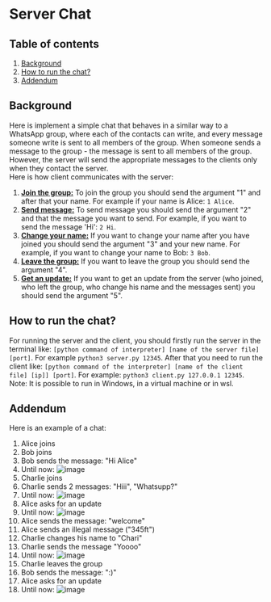 # Server Chat

## Table of contents
1. [ Background ](#back)
2. [How to run the chat?](#run)
3. [Addendum](#add)

<a name="back"></a>
## Background
Here is implement a simple chat that behaves in a similar way to a WhatsApp group, where each of the contacts can write, and every message someone write is sent to all members of the group. When someone sends a message to the group - the message is sent to all members of the group. However, the server will send the appropriate messages to the clients only when they contact the server.  
Here is how client communicates with the server:  
1. <ins>**Join the group:**</ins> To join the group you should send the argument "1" and after that your name.  For example if your name is Alice: ``1 Alice``.
2. <ins>**Send message:**</ins> To send message you should send the argument "2" and that the message you want to send. For example, if you want to send the message 'Hi': ``2 Hi``.
3. <ins>**Change your name:**</ins> If you want to change your name after you have joined you should send the argument "3" and your new name. For example, if you want to change your name to Bob: ``3 Bob``.
4. <ins>**Leave the group:**</ins> If you want to leave the group you should send the argument "4".
5. <ins>**Get an update:**</ins> If you want to get an update from the server (who joined, who left the group, who change his name and the messages sent) you should send the argument "5". 

<a name="run"></a>
## How to run the chat?
For running the server and the client, you should firstly run the server in the terminal like:  ```[python command of interpreter] [name of the server file] [port]```.
For example ```python3 server.py 12345```.
After that you need to run the client like: ```[python command of the interpreter] [name of the client file] [ip]] [port]```.
For example: ```python3 client.py 127.0.0.1 12345```.
Note: It is possible to run in Windows, in a virtual machine or in wsl.

<a name="add"></a>
## Addendum
Here is an example of a chat:  
1. Alice joins
2. Bob joins
3. Bob sends the message: "Hi Alice"
4. Until now:
![image](https://user-images.githubusercontent.com/71727260/209832874-eea8c0ac-f961-46aa-ba94-b6e798548c6f.png)
5. Charlie joins
6. Charlie sends 2 messages: "Hiii", "Whatsupp?"
7. Until now:
![image](https://user-images.githubusercontent.com/71727260/209832972-f2d3e408-30da-4887-a250-6c635a94769f.png)
8. Alice asks for an update
9. Until now:
![image](https://user-images.githubusercontent.com/71727260/209833076-e3b5e263-7580-4396-adb1-95e7890cb109.png)
10. Alice sends the message: "welcome"
11. Alice sends an illegal message ("345ft")
12. Charlie changes his name to "Chari"
13. Charlie sends the message "Yoooo"
14. Until now:
![image](https://user-images.githubusercontent.com/71727260/209833232-c33fd693-59eb-4af2-b425-367762979cb4.png)
15. Charlie leaves the group
16. Bob sends the message: ":)"
17. Alice asks for an update
18. Until now:
![image](https://user-images.githubusercontent.com/71727260/209833410-fc9f621b-921a-4824-8cd1-6b736d42537f.png)


